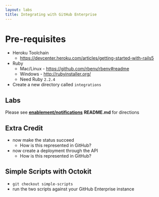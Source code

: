 ```yaml
---
layout: labs
title: Integrating with GitHub Enterprise
---
```


# Pre-requisites
- Heroku Toolchain
  - https://devcenter.heroku.com/articles/getting-started-with-rails5
- Ruby
  - Mac/Linux - https://github.com/rbenv/rbenv#readme
  - Windows - http://rubyinstaller.org/
  - Need Ruby `2.2.4`
- Create a new directory called `integrations`

## Labs

Please see [**enablement/notifications**](https://github.com/githubpartners/notifications) **README.md** for directions

## Extra Credit
- now make the status succeed
  - How is this represented in GitHub?
- now create a deployment through the API
  - How is this represented in GitHub?

## Simple Scripts with Octokit
- `git checkout simple-scripts`
- run the two scripts against your GitHub Enterprise instance
